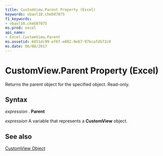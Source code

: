 ```yaml
---
title: CustomView.Parent Property (Excel)
keywords: vbaxl10.chm507075
f1_keywords:
- vbaxl10.chm507075
ms.prod: excel
api_name:
- Excel.CustomView.Parent
ms.assetid: 6851dc99-ef6f-e002-9e67-97bcafd5f2c0
ms.date: 06/08/2017
---
```



# CustomView.Parent Property (Excel)

Returns the parent object for the specified object. Read-only.


## Syntax

 _expression_ . **Parent**

 _expression_ A variable that represents a **CustomView** object.


## See also


[CustomView Object](Excel.CustomView.md)

